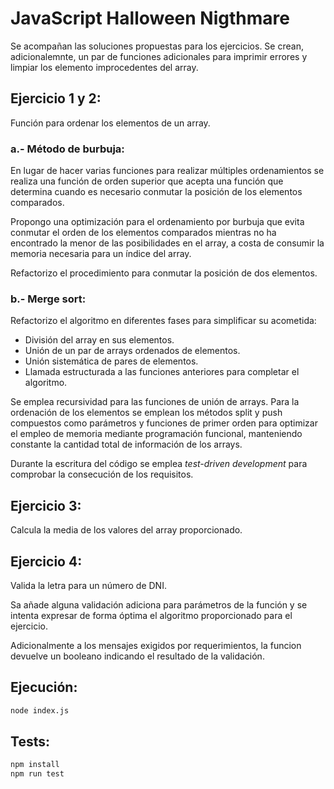 # JavaScript Halloween Nigthmare

Se acompañan las soluciones propuestas para los ejercicios. Se crean, adicionalemnte, un par de funciones adicionales para imprimir errores y limpiar los elemento improcedentes del array.

## Ejercicio 1 y 2:

Función para ordenar los elementos de un array. 

### a.- Método de burbuja:

En lugar de hacer varias funciones para realizar múltiples ordenamientos se realiza una función de orden superior que acepta una función que determina cuando es necesario conmutar la posición de los elementos comparados.

Propongo una optimización para el ordenamiento por burbuja que evita conmutar el orden de los elementos comparados mientras no ha encontrado la menor de las posibilidades en el array, a costa de consumir la memoria necesaria para un índice del array.

Refactorizo el procedimiento para conmutar la posición de dos elementos.

### b.- Merge sort:

Refactorizo el algoritmo en diferentes fases para simplificar su acometida:
* División del array en sus elementos.
* Unión de un par de arrays ordenados de elementos.
* Unión sistemática de pares de elementos.
* Llamada estructurada a las funciones anteriores para completar el algoritmo.

Se emplea recursividad para las funciones de unión de arrays.
Para la ordenación de los elementos se emplean los métodos split y push compuestos como parámetros y funciones de primer orden para optimizar el empleo de memoria mediante programación funcional, manteniendo constante la cantidad total de información de los arrays.

Durante la escritura del código se emplea *test-driven development* para comprobar la consecución de los requisitos.

## Ejercicio 3:

Calcula la media de los valores del array proporcionado.

## Ejercicio 4:

Valida la letra para un número de DNI.

Sa añade alguna validación adiciona para parámetros de la función y se intenta expresar de forma óptima el algoritmo proporcionado para el ejercicio.

Adicionalmente a los mensajes exigidos por requerimientos, la funcion devuelve un booleano indicando el resultado de la validación.

## Ejecución:
```bash
node index.js
```

## Tests:
```bash
npm install
npm run test
```

## 
